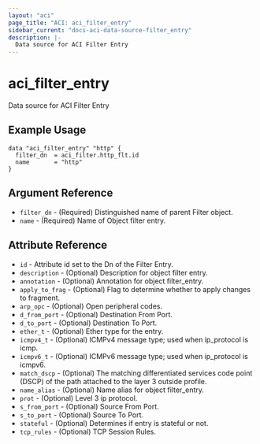 ```yaml
---
layout: "aci"
page_title: "ACI: aci_filter_entry"
sidebar_current: "docs-aci-data-source-filter_entry"
description: |-
  Data source for ACI Filter Entry
---
```


# aci_filter_entry #
Data source for ACI Filter Entry

## Example Usage ##

```hcl
data "aci_filter_entry" "http" {
  filter_dn  = aci_filter.http_flt.id
  name       = "http"
}
```
## Argument Reference ##
* `filter_dn` - (Required) Distinguished name of parent Filter object.
* `name` - (Required) Name of Object filter entry.



## Attribute Reference

* `id` - Attribute id set to the Dn of the Filter Entry.
* `description` - (Optional) Description for object filter entry.
* `annotation` - (Optional) Annotation for object filter_entry.
* `apply_to_frag` - (Optional) Flag to determine whether to apply changes to fragment.
* `arp_opc` - (Optional) Open peripheral codes.
* `d_from_port` - (Optional) Destination From Port.
* `d_to_port` - (Optional) Destination To Port.
* `ether_t` - (Optional) Ether type for the entry.
* `icmpv4_t` - (Optional) ICMPv4 message type; used when ip_protocol is icmp.
* `icmpv6_t` - (Optional) ICMPv6 message type; used when ip_protocol is icmpv6.
* `match_dscp` - (Optional) The matching differentiated services code point (DSCP) of the path attached to the layer 3 outside profile.
* `name_alias` - (Optional) Name alias for object filter_entry.
* `prot` - (Optional) Level 3 ip protocol.
* `s_from_port` - (Optional) Source From Port.
* `s_to_port` - (Optional) Source To Port.
* `stateful` - (Optional) Determines if entry is stateful or not.
* `tcp_rules` - (Optional) TCP Session Rules.
